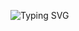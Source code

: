 ![Typing SVG](https://readme-typing-svg.demolab.com?font=Fira+Code&pause=1000&color=F70000&width=435&lines=B2+%F0%9F%92%8E;discord.gg%2Ft2g+%F0%9F%8E%AF)
